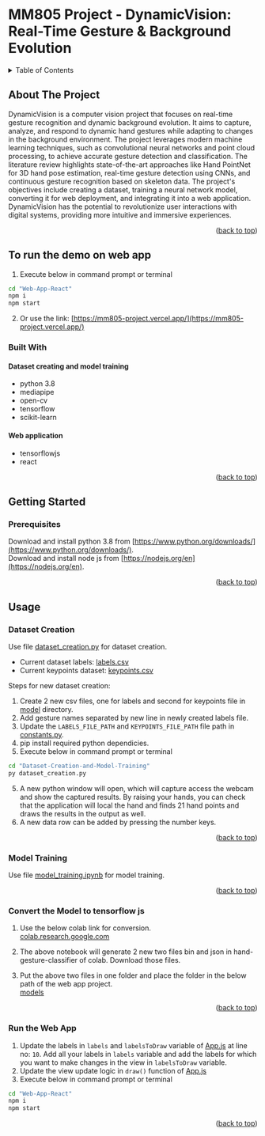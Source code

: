 <a name="readme-top"></a>

# MM805 Project - DynamicVision: Real-Time Gesture & Background Evolution

<!-- TABLE OF CONTENTS -->
<details>
  <summary>Table of Contents</summary>
  <ol>
    <li>
      <a href="#about-the-project">About The Project</a>
      <ul>
        <li><a href="#built-with">Built With</a></li>
      </ul>
    </li>
    <li>
      <a href="#getting-started">Getting Started</a>
      <ul>
        <li><a href="#prerequisites">Prerequisites</a></li>
      </ul>
    </li>
    <li>
        <a href="#usage">Usage</a>
        <ul>
            <li><a href="#run">Run the application</a></li>
        </ul>
    </li>
  </ol>
</details>

<!-- ABOUT THE Assignment -->

## About The Project

DynamicVision is a computer vision project that focuses on real-time gesture recognition and dynamic background evolution. It aims to capture, analyze, and respond to dynamic hand gestures while adapting to changes in the background environment. The project leverages modern machine learning techniques, such as convolutional neural networks and point cloud processing, to achieve accurate gesture detection and classification. The literature review highlights state-of-the-art approaches like Hand PointNet for 3D hand pose estimation, real-time gesture detection using CNNs, and continuous gesture recognition based on skeleton data. The project's objectives include creating a dataset, training a neural network model, converting it for web deployment, and integrating it into a web application. DynamicVision has the potential to revolutionize user interactions with digital systems, providing more intuitive and immersive experiences.

<p align="right">(<a href="#readme-top">back to top</a>)</p>

## To run the demo on web app

1. Execute below in command prompt or terminal

```sh
cd "Web-App-React"
npm i
npm start
```

2. Or use the link: [https://mm805-project.vercel.app/](https://mm805-project.vercel.app/)

### Built With

#### Dataset creating and model training

- python 3.8
- mediapipe
- open-cv
- tensorflow
- scikit-learn

#### Web application

- tensorflowjs
- react

<p align="right">(<a href="#readme-top">back to top</a>)</p>

<!-- GETTING STARTED -->

## Getting Started

### Prerequisites

Download and install python 3.8 from [https://www.python.org/downloads/](https://www.python.org/downloads/).
<br />
Download and install node js from [https://nodejs.org/en](https://nodejs.org/en).

<p align="right">(<a href="#readme-top">back to top</a>)</p>

<!-- USAGE EXAMPLES -->

## Usage

### Dataset Creation

Use file [dataset_creation.py](./Dataset-Creation-and-Model-Training/dataset_creation.py) for dataset creation.

- Current dataset labels: [labels.csv](./Dataset-Creation-and-Model-Training/model/labels.csv)
- Current keypoints dataset: [keypoints.csv](./Dataset-Creation-and-Model-Training/model/keypoints.csv)

Steps for new dataset creation:

1. Create 2 new csv files, one for labels and second for keypoints file in [model](./Dataset-Creation-and-Model-Training/model/) directory.
2. Add gesture names separated by new line in newly created labels file.
3. Update the `LABELS_FILE_PATH` and `KEYPOINTS_FILE_PATH` file path in [constants.py](./Dataset-Creation-and-Model-Training/utils/constants.py).
4. pip install required python dependicies.
5. Execute below in command prompt or terminal

```sh
cd "Dataset-Creation-and-Model-Training"
py dataset_creation.py
```

5. A new python window will open, which will capture access the webcam and show the captured results. By raising your hands, you can check that the application will local the hand and finds 21 hand points and draws the results in the output as well.
6. A new data row can be added by pressing the number keys.

<p align="right">(<a href="#readme-top">back to top</a>)</p>

### Model Training

Use file [model_training.ipynb](./Dataset-Creation-and-Model-Training/model_training.ipynb) for model training.

<p align="right">(<a href="#readme-top">back to top</a>)</p>

### Convert the Model to tensorflow js

1. Use the below colab link for conversion.
   <br />
   [colab.research.google.com](https://colab.research.google.com/drive/1zR1DRhOpe4no_TyRHoKwprGUTtEre7j5?usp=sharing)

2. The above notebook will generate 2 new two files bin and json in hand-gesture-classifier of colab. Download those files.

3. Put the above two files in one folder and place the folder in the below path of the web app project.
   <br />
   [models](./Web-App-React/public/models/)

<p align="right">(<a href="#readme-top">back to top</a>)</p>

### Run the Web App

1. Update the labels in `labels` and `labelsToDraw` variable of [App.js](./Web-App-React/src/App.js) at line no: `10`. Add all your labels in `labels` variable and add the labels for which you want to make changes in the view in `labelsToDraw` variable.
2. Update the view update logic in `draw()` function of [App.js](./Web-App-React/src/App.js)
3. Execute below in command prompt or terminal

```sh
cd "Web-App-React"
npm i
npm start
```

<p align="right">(<a href="#readme-top">back to top</a>)</p>

